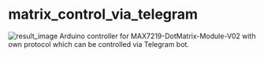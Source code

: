 # matrix_control_via_telegram
![result_image](images/result.jpg)
Arduino controller for MAX7219-DotMatrix-Module-V02 with own protocol which can be controlled via Telegram bot.

